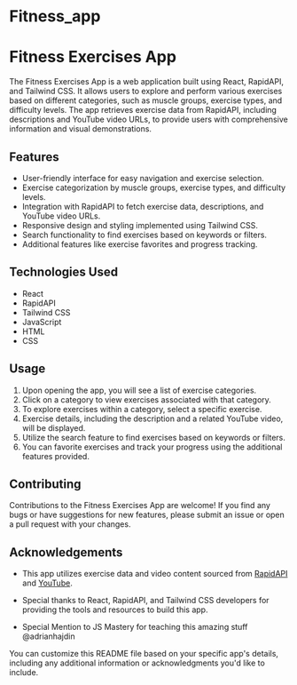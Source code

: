 # Fitness_app
# Fitness Exercises App

The Fitness Exercises App is a web application built using React, RapidAPI, and Tailwind CSS. It allows users to explore and perform various exercises based on different categories, such as muscle groups, exercise types, and difficulty levels. The app retrieves exercise data from RapidAPI, including descriptions and YouTube video URLs, to provide users with comprehensive information and visual demonstrations.

## Features

- User-friendly interface for easy navigation and exercise selection.
- Exercise categorization by muscle groups, exercise types, and difficulty levels.
- Integration with RapidAPI to fetch exercise data, descriptions, and YouTube video URLs.
- Responsive design and styling implemented using Tailwind CSS.
- Search functionality to find exercises based on keywords or filters.
- Additional features like exercise favorites and progress tracking.

## Technologies Used

- React
- RapidAPI
- Tailwind CSS
- JavaScript
- HTML
- CSS



## Usage

1. Upon opening the app, you will see a list of exercise categories.
2. Click on a category to view exercises associated with that category.
3. To explore exercises within a category, select a specific exercise.
4. Exercise details, including the description and a related YouTube video, will be displayed.
5. Utilize the search feature to find exercises based on keywords or filters.
6. You can favorite exercises and track your progress using the additional features provided.

## Contributing

Contributions to the Fitness Exercises App are welcome! If you find any bugs or have suggestions for new features, please submit an issue or open a pull request with your changes.


## Acknowledgements

- This app utilizes exercise data and video content sourced from [RapidAPI](https://rapidapi.com/) and [YouTube](https://www.youtube.com/).
- Special thanks to React, RapidAPI, and Tailwind CSS developers for providing the tools and resources to build this app.

- Special Mention to JS Mastery for teaching this amazing stuff  @adrianhajdin

You can customize this README file based on your specific app's details, including any additional information or acknowledgments you'd like to include.
